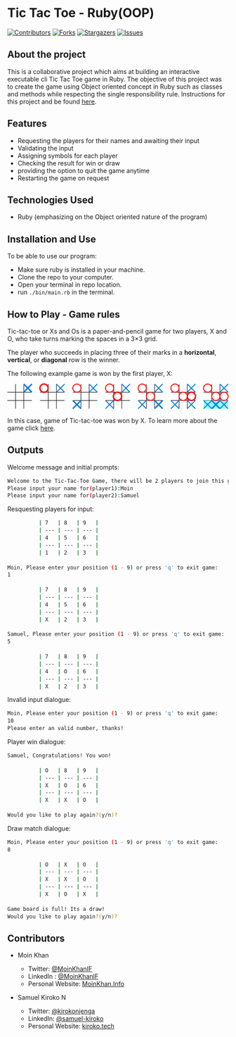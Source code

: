 # Tic Tac Toe - Ruby(OOP)

[![Contributors][contributors-shield]][contributors-url]
[![Forks][forks-shield]][forks-url]
[![Stargazers][stars-shield]][stars-url]
[![Issues][issues-shield]][issues-url]

## About the project

This is a collaborative project which aims at building an interactive executable cli Tic Tac Toe game in Ruby. The objective of this project was to create the game using Object oriented concept in Ruby such as classes and methods while respecting the single responsibility rule. Instructions for this project and be found <a href="https://www.theodinproject.com/courses/ruby-programming/lessons/oop" target="_blank">here</a>. 

## Features

- Requesting the players for their names and awaiting their input
- Validating the input
- Assigning symbols for each player
- Checking the result for win or draw
- providing the option to quit the game anytime
- Restarting the game on request

## Technologies Used

* Ruby (emphasizing on the Object oriented nature of the program)

## Installation and Use

To be able to use our program:

- Make sure ruby is installed in your machine.
- Clone the repo to your computer. 
- Open your terminal in repo location.
- run `./bin/main.rb` in the terminal.

## How to Play - Game rules

Tic-tac-toe or Xs and Os is a paper-and-pencil game for two players, X and O, who take turns marking the spaces in a 3×3 grid. 

The player who succeeds in placing three of their marks in a **horizontal**, **vertical**, or **diagonal** row is the winner.

The following example game is won by the first player, X:

![Tic Tac Toe x win](./ttt1.svg)

In this case, game of Tic-tac-toe was won by X. To learn more about the game click <a href="https://en.wikipedia.org/wiki/Tic-tac-toe" target="_blank">here</a>.

## Outputs

Welcome message and initial prompts:
```bash
Welcome to the Tic-Tac-Toe Game, there will be 2 players to join this game!
Please input your name for(player1):Moin
Please input your name for(player2):Samuel
```
Resquesting players for input:
```bash
          | 7   | 8   | 9   |
          | --- | --- | --- |
          | 4   | 5   | 6   |
          | --- | --- | --- |
          | 1   | 2   | 3   |

Moin, Please enter your position (1 - 9) or press 'q' to exit game: 
1

          | 7   | 8   | 9   |
          | --- | --- | --- |
          | 4   | 5   | 6   |
          | --- | --- | --- |
          | X   | 2   | 3   |

Samuel, Please enter your position (1 - 9) or press 'q' to exit game: 
5

          | 7   | 8   | 9   |
          | --- | --- | --- |
          | 4   | O   | 6   |
          | --- | --- | --- |
          | X   | 2   | 3   |
```

Invalid input dialogue:
```bash
Moin, Please enter your position (1 - 9) or press 'q' to exit game: 
10
Please enter an valid number, thanks! 
```

Player win dialogue:
```bash
Samuel, Congratulations! You won!

          | O   | 8   | 9   |
          | --- | --- | --- |
          | X   | O   | 6   |
          | --- | --- | --- |
          | X   | X   | O   |

Would you like to play again?(y/n)?
```

Draw match dialogue:
```bash
Moin, Please enter your position (1 - 9) or press 'q' to exit game: 
8

          | O   | X   | O   |
          | --- | --- | --- |
          | X   | X   | O   |
          | --- | --- | --- |
          | X   | O   | X   |

Game board is full! Its a draw!
Would you like to play again?(y/n)?
```

## Contributors

* Moin Khan
    * Twitter: [@MoinKhanIF](https://twitter.com/MoinKhanIF)
    * LinkedIn : [@MoinKhanIF](https://www.linkedin.com/in/moinkhanif/)
    * Personal Website: [MoinKhan.Info](https://moinkhan.info)

* Samuel Kiroko N
    * Twitter: [@kirokonjenga](https://twitter.com/kirokonjenga)
    * LinkedIn: [@samuel-kiroko](https://www.linkedin.com/in/samuel-kiroko/)
    * Personal Website: [kiroko.tech](https://www.kiroko.tech/)
<!-- MARKDOWN LINKS & IMAGES -->

[contributors-shield]: https://img.shields.io/github/contributors/Samkiroko/Ruby_oop.svg?style=flat-square
[contributors-url]: https://github.com/Samkiroko/Ruby_oop/graphs/contributors
[forks-shield]: https://img.shields.io/github/forks/Samkiroko/Ruby_oop.svg?style=flat-square
[forks-url]: https://github.com/Samkiroko/Ruby_oop/network/members
[stars-shield]: https://img.shields.io/github/stars/Samkiroko/Ruby_oop.svg?style=flat-square
[stars-url]: https://github.com/Samkiroko/Ruby_oop/stargazers
[issues-shield]: https://img.shields.io/github/issues/Samkiroko/Ruby_oop.svg?style=flat-square
[issues-url]: https://github.com/Samkiroko/Ruby_oop/issues